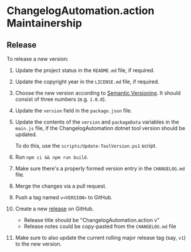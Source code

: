 ChangelogAutomation.action Maintainership
=========================================

Release
-------

To release a new version:
1. Update the project status in the `README.md` file, if required.
2. Update the copyright year in the `LICENSE.md` file, if required.
3. Choose the new version according to [Semantic Versioning][semver]. It should consist of three numbers (e.g. `1.0.0`).
4. Update the `version` field in the `package.json` file.
5. Update the contents of the `version` and `packageData` variables in the `main.js` file, if the ChangelogAutomation dotnet tool version should be updated.

   To do this, use the `scripts/Update-ToolVersion.ps1` script.
6. Run `npm ci && npm run build`.
7. Make sure there's a properly formed version entry in the `CHANGELOG.md` file.
8. Merge the changes via a pull request.
9. Push a tag named `v<VERSION>` to GitHub.
10. Create a new [release][releases] on GitHub.
    - Release title should be "ChangelogAutomation.action v<VERSION>"
    - Release notes could be copy-pasted from the `CHANGELOG.md` file
11. Make sure to also update the current rolling major release tag (say, `v1`) to the new version.

[semver]: https://semver.org/spec/v2.0.0.html
[releases]: https://github.com/ForNeVeR/ChangelogAutomation.action/releases
